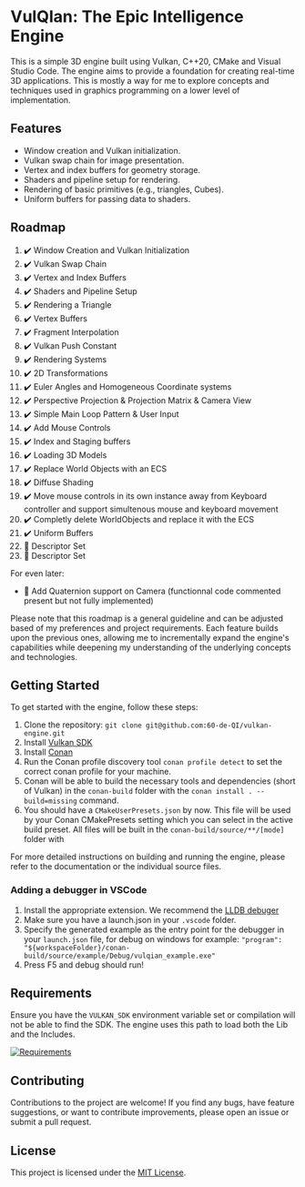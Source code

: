 # VulQIan: The Epic Intelligence Engine

This is a simple 3D engine built using Vulkan, C++20, CMake and Visual Studio Code. The engine aims to provide a foundation for creating real-time 3D applications. This is mostly a way for me to explore concepts and techniques used in graphics programming on a lower level of implementation.

## Features

- Window creation and Vulkan initialization.
- Vulkan swap chain for image presentation.
- Vertex and index buffers for geometry storage.
- Shaders and pipeline setup for rendering.
- Rendering of basic primitives (e.g., triangles, Cubes).
- Uniform buffers for passing data to shaders.

## Roadmap

1.  :heavy_check_mark: Window Creation and Vulkan Initialization
2.  :heavy_check_mark: Vulkan Swap Chain
3.  :heavy_check_mark: Vertex and Index Buffers
4.  :heavy_check_mark: Shaders and Pipeline Setup
5.  :heavy_check_mark: Rendering a Triangle
6.  :heavy_check_mark: Vertex Buffers
7.  :heavy_check_mark: Fragment Interpolation
8.  :heavy_check_mark: Vulkan Push Constant
9.  :heavy_check_mark: Rendering Systems
10. :heavy_check_mark: 2D Transformations
11. :heavy_check_mark: Euler Angles and Homogeneous Coordinate systems
12. :heavy_check_mark: Perspective Projection & Projection Matrix & Camera View
12. :heavy_check_mark: Simple Main Loop Pattern & User Input
13. :heavy_check_mark: Add Mouse Controls
14. :heavy_check_mark: Index and Staging buffers
15. :heavy_check_mark: Loading 3D Models
16. :heavy_check_mark: Replace World Objects with an ECS
17. :heavy_check_mark: Diffuse Shading
18. :heavy_check_mark: Move mouse controls in its own instance away from Keyboard controller and support simultenous mouse and keyboard movement
19. :heavy_check_mark: Completly delete WorldObjects and replace it with the ECS 
20. :heavy_check_mark: Uniform Buffers
20. :construction: Descriptor Set
21. :construction_worker: Descriptor Set

For even later:
- :construction: Add Quaternion support on Camera (functionnal code commented present but not fully implemented)

Please note that this roadmap is a general guideline and can be adjusted based of my preferences and project requirements. Each feature builds upon the previous ones, allowing me to incrementally expand the engine's capabilities while deepening my understanding of the underlying concepts and technologies.

## Getting Started

To get started with the engine, follow these steps:

1. Clone the repository: `git clone git@github.com:60-de-QI/vulkan-engine.git`
2. Install [Vulkan SDK](https://www.lunarg.com/vulkan-sdk/)
3. Install [Conan](https://conan.io/)
4. Run the Conan profile discovery tool `conan profile detect` to set the correct conan profile for your machine.
5. Conan will be able to build the necessary tools and dependencies (short of Vulkan) in the `conan-build` folder with the `conan install . --build=missing` command.
6. You should have a `CMakeUserPresets.json` by now. This file will be used by your Conan CMakePresets setting which you can select in the active build preset. All files will be built in the `conan-build/source/**/[mode]` folder with

For more detailed instructions on building and running the engine, please refer to the documentation or the individual source files.

### Adding a debugger in VSCode
1. Install the appropriate extension. We recommend the [LLDB debuger](https://marketplace.visualstudio.com/items?itemName=vadimcnvscode-lldb)
2. Make sure you have a launch.json in your `.vscode` folder.
3. Specify the generated example as the entry point for the debugger in your `launch.json` file, for debug on windows for example: `"program": "${workspaceFolder}/conan-build/source/example/Debug/vulqian_example.exe"`
4. Press F5 and debug should run!

## Requirements

Ensure you have the `VULKAN_SDK` environment variable set or compilation will not be able to find the SDK.
The engine uses this path to load both the Lib and the Includes.

[![Requirements](https://skillicons.dev/icons?i=cpp,cmake,git,vscode,v&perline=5)](https://github.com/60-de-QI/VulQIan)

## Contributing

Contributions to the project are welcome! If you find any bugs, have feature suggestions, or want to contribute improvements, please open an issue or submit a pull request.

## License

This project is licensed under the [MIT License](LICENSE).
